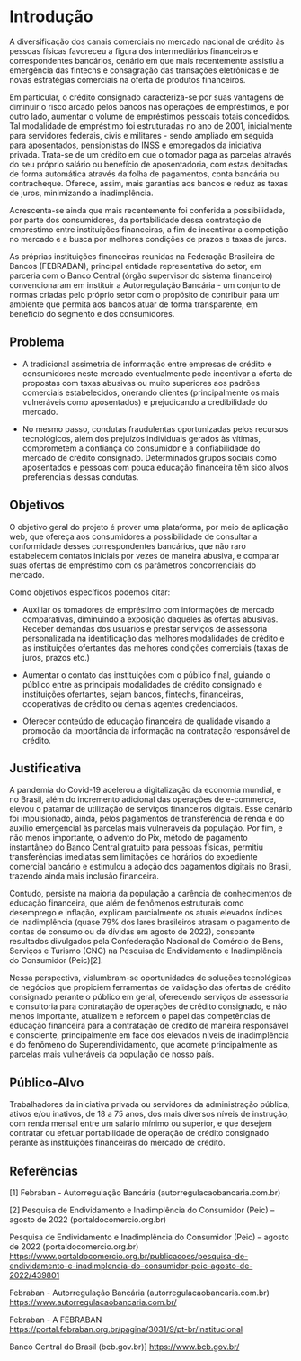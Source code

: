 # Introdução

   A diversificação dos canais comerciais no mercado nacional de crédito às pessoas físicas favoreceu a figura dos intermediários financeiros e correspondentes bancários, cenário em que mais recentemente assistiu a emergência das fintechs e consagração das transações eletrônicas e de novas estratégias comerciais na oferta de produtos financeiros.

   Em particular, o crédito consignado caracteriza-se por suas vantagens de diminuir o risco arcado pelos bancos nas operações de empréstimos, e por outro lado, aumentar o volume de empréstimos pessoais totais concedidos. Tal modalidade de empréstimo foi estruturadas no ano de 2001, inicialmente para servidores federais, civis e militares - sendo ampliado em seguida para aposentados, pensionistas do INSS e empregados da iniciativa privada. Trata-se de um crédito em que o tomador paga as parcelas através do seu próprio salário ou benefício de aposentadoria, com estas debitadas de forma automática através da folha de pagamentos, conta bancária ou contracheque. Oferece, assim, mais garantias aos bancos e reduz as taxas de juros, minimizando a inadimplência. 

   Acrescenta-se ainda que mais recentemente foi conferida a possibilidade, por parte dos consumidores, da portabilidade dessa contratação de empréstimo entre instituições financeiras, a fim de incentivar a competição no mercado e a busca por melhores condições de prazos e taxas de juros.

   As próprias instituições financeiras reunidas na Federação Brasileira de Bancos (FEBRABAN), principal entidade representativa do setor, em parceria com o Banco Central (órgão supervisor do sistema financeiro) convencionaram em instituir a Autorregulação Bancária - um conjunto de normas criadas pelo próprio setor com o propósito de contribuir para um ambiente que permita aos bancos atuar de forma transparente, em benefício do segmento e dos consumidores.


## Problema

- A tradicional assimetria de informação entre empresas de crédito e consumidores neste mercado eventualmente pode incentivar a oferta de propostas com taxas abusivas ou muito superiores aos padrões comerciais estabelecidos, onerando clientes (principalmente os mais vulneráveis como aposentados) e prejudicando a credibilidade do mercado.

- No mesmo passo, condutas fraudulentas oportunizadas pelos recursos tecnológicos, além dos prejuízos individuais gerados às vítimas, comprometem a confiança do consumidor e a confiabilidade do mercado de crédito consignado. Determinados grupos sociais como aposentados e pessoas com pouca educação financeira têm sido alvos preferenciais dessas condutas.

## Objetivos

O objetivo geral do projeto é prover uma plataforma, por meio de aplicação web, que ofereça aos consumidores a possibilidade de consultar a conformidade desses correspondentes bancários, que não raro estabelecem contatos iniciais por vezes de maneira abusiva, e comparar suas ofertas de empréstimo com os parâmetros concorrenciais do mercado.

Como objetivos específicos podemos citar:   	

- Auxiliar os tomadores de empréstimo com informações de mercado comparativas, diminuindo a exposição daqueles às ofertas abusivas.
Receber demandas dos usuários e prestar serviços de assessoria personalizada na identificação das melhores modalidades de crédito e as instituições ofertantes das melhores condições comerciais (taxas de juros, prazos etc.)
 
- Aumentar o contato das instituições com o público final, guiando o público entre as principais modalidades de crédito consignado e instituições ofertantes, sejam bancos, fintechs, financeiras, cooperativas de crédito ou demais agentes credenciados.

- Oferecer conteúdo de educação financeira de qualidade visando a promoção da importância da informação na contratação responsável de crédito.


## Justificativa

   A pandemia do Covid-19 acelerou a digitalização da economia mundial, e no Brasil, além do incremento adicional das operações de e-commerce, elevou o patamar de utilização de serviços financeiros digitais. Esse cenário foi impulsionado, ainda, pelos pagamentos de transferência de renda e do auxílio emergencial às parcelas mais vulneráveis da população. Por fim, e não menos importante, o advento do Pix, método de pagamento instantâneo do Banco Central gratuito para pessoas físicas, permitiu transferências imediatas sem limitações de horários do expediente comercial bancário e estimulou a adoção dos pagamentos digitais no Brasil, trazendo ainda mais inclusão financeira.

   Contudo, persiste na maioria da população a carência de conhecimentos de educação financeira, que além de fenômenos estruturais como desemprego e inflação, explicam parcialmente os atuais elevados índices de inadimplência (quase 79% dos lares brasileiros atrasam o pagamento de contas de consumo ou de dívidas em agosto de 2022), consoante resultados divulgados pela Confederação Nacional do Comércio de Bens, Serviços e Turismo (CNC) na Pesquisa de Endividamento e Inadimplência do Consumidor (Peic)[2].

   Nessa perspectiva, vislumbram-se oportunidades de soluções tecnológicas de negócios que propiciem ferramentas de validação das ofertas de crédito consignado perante o público em geral, oferecendo serviços de assessoria e consultoria para contratação de operações de crédito consignado, e não menos importante, atualizem e reforcem o papel das competências de educação financeira para a contratação de crédito de maneira responsável e consciente, principalmente em face dos elevados níveis de inadimplência e do fenômeno do Superendividamento, que acomete principalmente as parcelas mais vulneráveis da população de nosso país.

## Público-Alvo

   Trabalhadores da iniciativa privada ou servidores da administração pública, ativos e/ou inativos, de 18 a 75 anos, dos mais diversos níveis de instrução, com renda mensal entre um salário mínimo ou superior, e que desejem contratar ou efetuar portabilidade de operação de crédito consignado perante às instituições financeiras do mercado de crédito.

## Referências

[1] Febraban - Autorregulação Bancária (autorregulacaobancaria.com.br)

[2] Pesquisa de Endividamento e Inadimplência do Consumidor (Peic) – agosto de 2022 (portaldocomercio.org.br)

Pesquisa de Endividamento e Inadimplência do Consumidor (Peic) – agosto de 2022 (portaldocomercio.org.br)
https://www.portaldocomercio.org.br/publicacoes/pesquisa-de-endividamento-e-inadimplencia-do-consumidor-peic-agosto-de-2022/439801

Febraban - Autorregulação Bancária (autorregulacaobancaria.com.br) 
https://www.autorregulacaobancaria.com.br/

Febraban - A FEBRABAN           	
https://portal.febraban.org.br/pagina/3031/9/pt-br/institucional

Banco Central do Brasil (bcb.gov.br)]
https://www.bcb.gov.br/



